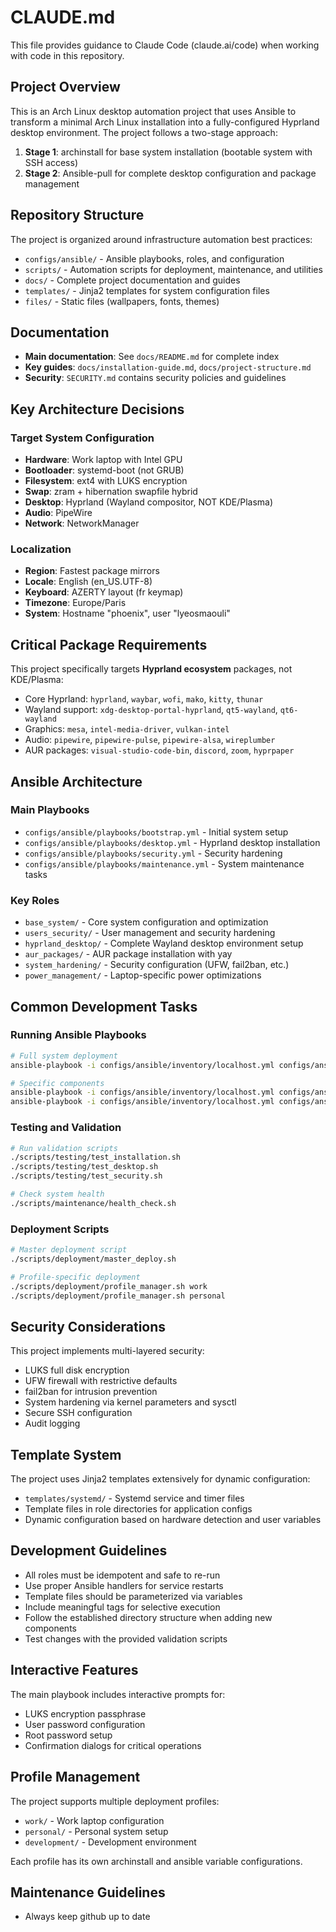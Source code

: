 # CLAUDE.md

This file provides guidance to Claude Code (claude.ai/code) when working with code in this repository.

## Project Overview

This is an Arch Linux desktop automation project that uses Ansible to transform a minimal Arch Linux installation into a fully-configured Hyprland desktop environment. The project follows a two-stage approach:

1. **Stage 1**: archinstall for base system installation (bootable system with SSH access)
2. **Stage 2**: Ansible-pull for complete desktop configuration and package management

## Repository Structure

The project is organized around infrastructure automation best practices:

- `configs/ansible/` - Ansible playbooks, roles, and configuration
- `scripts/` - Automation scripts for deployment, maintenance, and utilities
- `docs/` - Complete project documentation and guides
- `templates/` - Jinja2 templates for system configuration files
- `files/` - Static files (wallpapers, fonts, themes)

## Documentation

- **Main documentation**: See `docs/README.md` for complete index
- **Key guides**: `docs/installation-guide.md`, `docs/project-structure.md`
- **Security**: `SECURITY.md` contains security policies and guidelines

## Key Architecture Decisions

### Target System Configuration

- **Hardware**: Work laptop with Intel GPU
- **Bootloader**: systemd-boot (not GRUB)
- **Filesystem**: ext4 with LUKS encryption
- **Swap**: zram + hibernation swapfile hybrid
- **Desktop**: Hyprland (Wayland compositor, NOT KDE/Plasma)
- **Audio**: PipeWire
- **Network**: NetworkManager

### Localization

- **Region**: Fastest package mirrors
- **Locale**: English (en_US.UTF-8)
- **Keyboard**: AZERTY layout (fr keymap)
- **Timezone**: Europe/Paris
- **System**: Hostname "phoenix", user "lyeosmaouli"

## Critical Package Requirements

This project specifically targets **Hyprland ecosystem** packages, not KDE/Plasma:

- Core Hyprland: `hyprland`, `waybar`, `wofi`, `mako`, `kitty`, `thunar`
- Wayland support: `xdg-desktop-portal-hyprland`, `qt5-wayland`, `qt6-wayland`
- Graphics: `mesa`, `intel-media-driver`, `vulkan-intel`
- Audio: `pipewire`, `pipewire-pulse`, `pipewire-alsa`, `wireplumber`
- AUR packages: `visual-studio-code-bin`, `discord`, `zoom`, `hyprpaper`

## Ansible Architecture

### Main Playbooks

- `configs/ansible/playbooks/bootstrap.yml` - Initial system setup
- `configs/ansible/playbooks/desktop.yml` - Hyprland desktop installation
- `configs/ansible/playbooks/security.yml` - Security hardening
- `configs/ansible/playbooks/maintenance.yml` - System maintenance tasks

### Key Roles

- `base_system/` - Core system configuration and optimization
- `users_security/` - User management and security hardening
- `hyprland_desktop/` - Complete Wayland desktop environment setup
- `aur_packages/` - AUR package installation with yay
- `system_hardening/` - Security configuration (UFW, fail2ban, etc.)
- `power_management/` - Laptop-specific power optimizations

## Common Development Tasks

### Running Ansible Playbooks

```bash
# Full system deployment
ansible-playbook -i configs/ansible/inventory/localhost.yml configs/ansible/playbooks/site.yml

# Specific components
ansible-playbook -i configs/ansible/inventory/localhost.yml configs/ansible/playbooks/desktop.yml
ansible-playbook -i configs/ansible/inventory/localhost.yml configs/ansible/playbooks/security.yml
```

### Testing and Validation

```bash
# Run validation scripts
./scripts/testing/test_installation.sh
./scripts/testing/test_desktop.sh
./scripts/testing/test_security.sh

# Check system health
./scripts/maintenance/health_check.sh
```

### Deployment Scripts

```bash
# Master deployment script
./scripts/deployment/master_deploy.sh

# Profile-specific deployment
./scripts/deployment/profile_manager.sh work
./scripts/deployment/profile_manager.sh personal
```

## Security Considerations

This project implements multi-layered security:

- LUKS full disk encryption
- UFW firewall with restrictive defaults
- fail2ban for intrusion prevention
- System hardening via kernel parameters and sysctl
- Secure SSH configuration
- Audit logging

## Template System

The project uses Jinja2 templates extensively for dynamic configuration:

- `templates/systemd/` - Systemd service and timer files
- Template files in role directories for application configs
- Dynamic configuration based on hardware detection and user variables

## Development Guidelines

- All roles must be idempotent and safe to re-run
- Use proper Ansible handlers for service restarts
- Template files should be parameterized via variables
- Include meaningful tags for selective execution
- Follow the established directory structure when adding new components
- Test changes with the provided validation scripts

## Interactive Features

The main playbook includes interactive prompts for:

- LUKS encryption passphrase
- User password configuration
- Root password setup
- Confirmation dialogs for critical operations

## Profile Management

The project supports multiple deployment profiles:

- `work/` - Work laptop configuration
- `personal/` - Personal system setup
- `development/` - Development environment

Each profile has its own archinstall and ansible variable configurations.

## Maintenance Guidelines

- Always keep github up to date